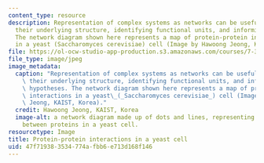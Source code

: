 ```yaml
---
content_type: resource
description: Representation of complex systems as networks can be useful for visualizing
  their underlying structure, identifying functional units, and informing new hypotheses.
  The network diagram shown here represents a map of protein-protein interactions
  in a yeast (Saccharomyces cerevisiae) cell (Image by Hawoong Jeong, KAIST, Korea).
file: https://ol-ocw-studio-app-production.s3.amazonaws.com/courses/7-343-network-medicine-using-systems-biology-and-signaling-networks-to-create-novel-cancer-therapeutics-fall-2012/47f719383534774afbb6e713d168f146_7-343f12.jpg
file_type: image/jpeg
image_metadata:
  caption: "Representation of complex systems as networks can be useful for visualizing\
    \ their underlying structure, identifying functional units, and informing new\
    \ hypotheses. The network diagram shown here represents a map of protein-protein\
    \ interactions in a yeast\_(_Saccharomyces cerevisiae_) cell (Image by Hawoong\
    \ Jeong, KAIST, Korea)."
  credit: Hawoong Jeong, KAIST, Korea
  image-alt: a network diagram made up of dots and lines, representing the interactions
    between proteins in a yeast cell.
resourcetype: Image
title: Protein-protein interactions in a yeast cell
uid: 47f71938-3534-774a-fbb6-e713d168f146
---
```

